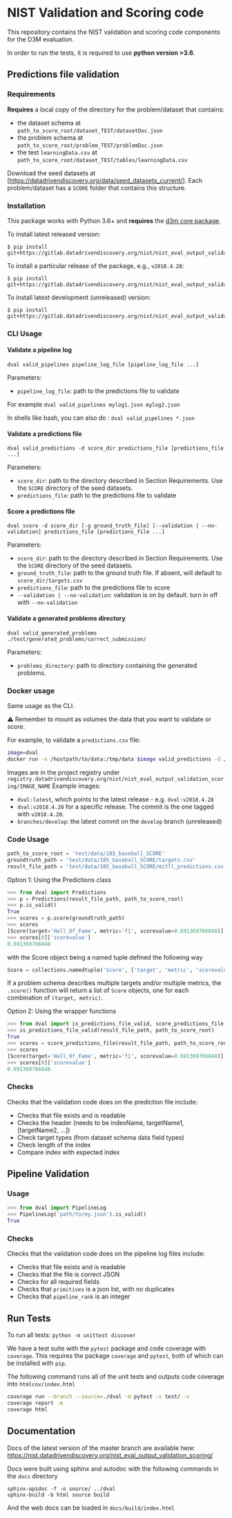 # NIST Validation and Scoring code

This repository contains the NIST validation and scoring code components for the D3M evaluation.

In order to run the tests, it is required to use **python version >3.6**.

## Predictions file validation

### Requirements

**Requires** a local copy of the directory for the problem/dataset that contains:
* the dataset schema at `path_to_score_root/dataset_TEST/datasetDoc.json`
* the problem schema at `path_to_score_root/problem_TEST/problemDoc.json`
* the test `learningData.csv` at `path_to_score_root/dataset_TEST/tables/learningData.csv`

Download the seed datasets at [https://datadrivendiscovery.org/data/seed_datasets_current/]. Each problem/dataset has a `SCORE` folder that contains this structure.

### Installation

This package works with Python 3.6+ and **requires** the [d3m core package](https://gitlab.com/datadrivendiscovery/d3m).

To install latest released version:

```
$ pip install git+https://gitlab.datadrivendiscovery.org/nist/nist_eval_output_validation_scoring.git@master
```

To install a particular release of the package, e.g., `v2018.4.28`:

```
$ pip install git+https://gitlab.datadrivendiscovery.org/nist/nist_eval_output_validation_scoring.git@v2018.4.28
```

To install latest development (unreleased) version:

```
$ pip install git+https://gitlab.datadrivendiscovery.org/nist/nist_eval_output_validation_scoring.git@develop
```

### CLI Usage

#### Validate a pipeline log
```
dval valid_pipelines pipeline_log_file [pipeline_log_file ...]
```
Parameters:
* `pipeline_log_file`: path to the predictions file to validate

For example
`dval valid_pipelines mylog1.json mylog2.json`

In shells like bash, you can also do : `dval valid_pipelines *.json`

#### Validate a predictions file

```
dval valid_predictions -d score_dir predictions_file [predictions_file ...]
```
Parameters:
* `score_dir`: path to the directory described in Section Requirements. Use the `SCORE` directory of the seed datasets.
* `predictions_file`: path to the predictions file to validate

#### Score a predictions file

```
dval score -d score_dir [-g ground_truth_file] [--validation | --no-validation] predictions_file [predictions_file ...]
```

Parameters:
* `score_dir`: path to the directory described in Section Requirements. Use the `SCORE` directory of the seed datasets.
* `ground_truth_file`: path to the ground truth file. If absent, will default to `score_dir/targets.csv`
* `predictions_file`: path to the predictions file to score
* `--validation | --no-validation`: validation is on by default. turn in off with `--no-validation`


#### Validate a generated problems directory

```
dval valid_generated_problems ./test/generated_problems/correct_submission/
```

Parameters:
* `problems_directory`: path to directory containing the generated problems.


### Docker usage

Same usage as the CLI.

:warning: Remember to mount as volumes the data that you want to validate or score.

For example, to validate a `predictions.csv` file:
```bash
image=dval
docker run -v /hostpath/to/data:/tmp/data $image valid_predictions -d /tmp/data/SCORE /tmp/data/predictions.csv
```

Images are in the project registry under `registry.datadrivendiscovery.org/nist/nist_eval_output_validation_scoring/IMAGE_NAME`
Example images:  
* `dval:latest`, which points to the latest release - e.g. `dval:v2018.4.28`
* `dval:v2018.4.20` for a specific release. The commit is the one tagged with `v2018.4.20`.
* `branches/develop`: the latest commit on the `develop` branch (unreleased)


### Code Usage

```python
path_to_score_root = 'test/data/185_baseball_SCORE'
groundtruth_path = 'test/data/185_baseball_SCORE/targets.csv'
result_file_path = 'test/data/185_baseball_SCORE/mitll_predictions.csv'
```

Option 1: Using the Predictions class
```python
>>> from dval import Predictions
>>> p = Predictions(result_file_path, path_to_score_root)
>>> p.is_valid()
True
>>> scores = p.score(groundtruth_path)
>>> scores
[Score(target='Hall_Of_Fame', metric='f1', scorevalue=0.691369766848)]
>>> scores[0]['scorevalue']
0.691369766848
```

with the Score object being a named tuple defined the following way
```python
Score = collections.namedtuple('Score', ['target', 'metric', 'scorevalue'])
```

If a problem schema describes multiple targets and/or multiple metrics, the `.score()` function will return a
list of `Score` objects, one for each combination of `(target, metric)`.

Option 2: Using the wrapper functions
```python
>>> from dval import is_predictions_file_valid, score_predictions_file
>>> is_predictions_file_valid(result_file_path, path_to_score_root)
True
>>> scores = score_predictions_file(result_file_path, path_to_score_root, groundtruth_path)
>>> scores
[Score(target='Hall_Of_Fame', metric='f1', scorevalue=0.691369766848)]
>>> scores[0]['scorevalue']
0.691369766848
```

### Checks

Checks that the validation code does on the prediction file include:

* Checks that file exists and is readable
* Checks the header (needs to be indexName, targetName1, [targetName2, ...])
* Check target types (from dataset schema data field types)
* Check length of the index
* Compare index with expected index


## Pipeline Validation

### Usage

```python
>>> from dval import PipelineLog
>>> PipelineLog('path/to/my.json').is_valid()
True
```

### Checks

Checks that the validation code does on the pipeline log files include:

* Checks that file exists and is readable
* Checks that the file is correct JSON
* Checks for all required fields
* Checks that `primitives` is a json list, with no duplicates
* Checks that `pipeline_rank` is an integer

## Run Tests

To run all tests: `python -m unittest discover`

We have a test suite with the `pytest` package and code coverage with `coverage`. This requires the package `coverage` and `pytest`, both of which can be installed with `pip`.

The following command runs all of the unit tests and outputs code coverage into `htmlcov/index.html`

```bash
coverage run --branch --source=./dval -m pytest -s test/ -v
coverage report -m
coverage html
```

## Documentation

Docs of the latest version of the master branch are available here: https://nist.datadrivendiscovery.org/nist_eval_output_validation_scoring/

Docs were built using sphinx and autodoc with the following commands in the `docs` directory

```
sphinx-apidoc -f -o source/ ../dval
sphinx-build -b html source build
```

And the web docs can be loaded in `docs/build/index.html`
